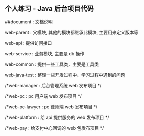 ## 个人练习 - Java 后台项目代码

##document : 文档说明

web-parent : 父模块, 其他的模块都继承此模块, 主要用来定义版本等

web-api : 提供访问接口

web-service : 业务模块, 主要是 db 操作

web-common : 提供一些工具类，主要是工具类



web-java-test : 整理一些开发过程中、学习过程中遇到的问题

/*web-manager : 后台管理系统 web 发布项目  */

/*web-pc : pc 用户端 web 发布项目  */

/*web-pc-lawyer : pc 律师端 web 发布项目  */

/*web-platform : 给 api 提供服务的 web 发布项目  */

/*web-pay : 给支付中心回调的 web 包发布项目 */